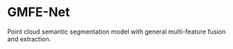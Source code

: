 # GMFE-Net
Point cloud semantic segmentation model with general multi-feature fusion and extraction.
